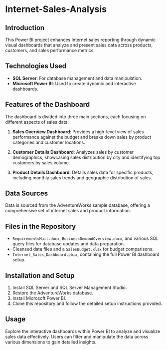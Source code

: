 # Internet-Sales-Analysis

## Introduction
This Power BI project enhances Internet sales reporting through dynamic visual dashboards that analyze and present sales data across products, customers, and sales performance metrics.

## Technologies Used
- **SQL Server**: For database management and data manipulation.
- **Microsoft Power BI**: Used to create dynamic and interactive dashboards.

## Features of the Dashboard
The dashboard is divided into three main sections, each focusing on different aspects of sales data:

1. **Sales Overview Dashboard**: Provides a high-level view of sales performance against the budget and breaks down sales by product categories and customer locations.

2. **Customer Details Dashboard**: Analyzes sales by customer demographics, showcasing sales distribution by city and identifying top customers by sales volume.

3. **Product Details Dashboard**: Details sales data for specific products, including monthly sales trends and geographic distribution of sales.

## Data Sources
Data is sourced from the AdventureWorks sample database, offering a comprehensive set of internet sales and product information.

## Files in the Repository
- `RequirementsMail.docx`, `BusinessDemandOverview.docx`, and various SQL query files for database updates and data preparation.
- Cleansed data files and a `SalesBudget.xlsx` for budget comparisons.
- `Internet_Sales_Dashboard.pbix`, containing the full Power BI dashboard setup.

## Installation and Setup
1. Install SQL Server and SQL Server Management Studio.
2. Restore the AdventureWorks database.
3. Install Microsoft Power BI.
4. Clone this repository and follow the detailed setup instructions provided.

## Usage
Explore the interactive dashboards within Power BI to analyze and visualize sales data effectively. Users can filter and manipulate the data across various dimensions to gain detailed insights.
